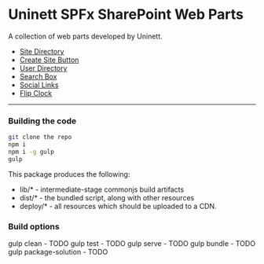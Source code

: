 # Uninett SPFx SharePoint Web Parts

A collection of web parts developed by Uninett.

* [Site Directory](documentation/readme/site-directory.md)
* [Create Site Button](documentation/readme/create-site.md)
* [User Directory](documentation/readme/user-directory.md)
* [Search Box](documentation/readme/search-box.md)
* [Social Links](documentation/readme/social-links.md)
* [Flip Clock](documentation/readme/flip-clock.md)


___

### Building the code

```bash
git clone the repo
npm i
npm i -g gulp
gulp
```

This package produces the following:

* lib/* - intermediate-stage commonjs build artifacts
* dist/* - the bundled script, along with other resources
* deploy/* - all resources which should be uploaded to a CDN.

### Build options

gulp clean - TODO
gulp test - TODO
gulp serve - TODO
gulp bundle - TODO
gulp package-solution - TODO
